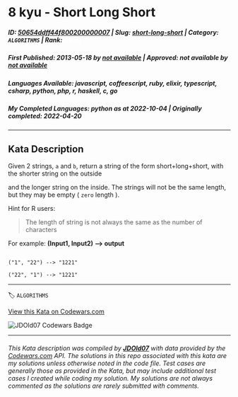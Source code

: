# 8 kyu - Short Long Short

##### **ID**: [50654ddff44f800200000007](https://www.codewars.com/kata/50654ddff44f800200000007) | **Slug**: [short-long-short](https://www.codewars.com/kata/50654ddff44f800200000007) | **Category**: `ALGORITHMS` | **Rank**: <span style="color:white">8 kyu</span>

##### **First Published**: 2013-05-18 ***by*** [*not available*](https://www.codewars.com) | **Approved**: *not available* ***by*** [*not available*](*https://www.codewars.com*)

##### **Languages Available**: javascript, coffeescript, ruby, elixir, typescript, csharp, python, php, r, haskell, c, go

##### **My Completed Languages**: python ***as at*** 2022-10-04 | **Originally completed**: 2022-04-20

---

## Kata Description


Given 2 strings, `a` and `b`, return a string of the form short+long+short, with the shorter string on the outside

and the longer string on the inside. The strings will not be the same length, but they may be empty ( `zero` length ).



Hint for R users:

<blockquote>The length of string is not always the same as the number of characters</blockquote>



For example: **(Input1, Input2) --> output**



```

("1", "22") --> "1221"

("22", "1") --> "1221"

```



---


🏷 `ALGORITHMS`


[View this Kata on Codewars.com](https://www.codewars.com/kata/50654ddff44f800200000007)

![](https://www.codewars.com/users/jdold07/badges/large "JDOld07 Codewars Badge")

---

###### *This Kata description was compiled by [**JDOld07**](https://tpstech.dev) with data provided by the [Codewars.com](https://www.codewars.com) API.  The solutions in this repo associated with this kata are my solutions unless otherwise noted in the code file.  Test cases are generally those as provided in the Kata, but may include additional test cases I created while coding my solution.  My solutions are not always commented as the solutions are rarely submitted with comments.*
